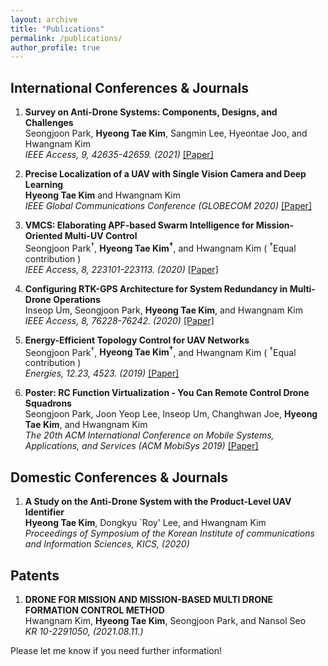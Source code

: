 ```yaml
---
layout: archive
title: "Publications"
permalink: /publications/
author_profile: true
---
```


## International Conferences & Journals

1. **Survey on Anti-Drone Systems: Components, Designs, and Challenges** <br>
Seongjoon Park, **Hyeong Tae Kim**, Sangmin Lee, Hyeontae Joo, and Hwangnam Kim <br>
*IEEE Access, 9, 42635-42659. (2021)* [[Paper]](https://ieeexplore.ieee.org/document/9378538) <br>
  
2. **Precise Localization of a UAV with Single Vision Camera and Deep Learning** <br>
**Hyeong Tae Kim** and Hwangnam Kim <br>
*IEEE Global Communications Conference (GLOBECOM 2020)* [[Paper]](https://ieeexplore.ieee.org/document/9322358) <br>
  
3. **VMCS: Elaborating APF-based Swarm Intelligence for Mission-Oriented Multi-UV Control** <br>
Seongjoon Park<sup>&#8224;</sup>, **Hyeong Tae Kim<sup>&#8224;</sup>**, and Hwangnam Kim ( <sup>&#8224;</sup>Equal contribution ) <br>
*IEEE Access, 8, 223101-223113. (2020)* [[Paper]](https://ieeexplore.ieee.org/document/9291063) <br>
  
4. **Configuring RTK-GPS Architecture for System Redundancy in Multi-Drone Operations** <br>
Inseop Um, Seongjoon Park, **Hyeong Tae Kim**, and Hwangnam Kim <br>
*IEEE Access, 8, 76228-76242. (2020)* [[Paper]](https://ieeexplore.ieee.org/document/9075221) <br>
  
5. **Energy-Efficient Topology Control for UAV Networks** <br>
Seongjoon Park<sup>&#8224;</sup>, **Hyeong Tae Kim<sup>&#8224;</sup>**, and Hwangnam Kim ( <sup>&#8224;</sup>Equal contribution ) <br>
*Energies, 12.23, 4523. (2019)* [[Paper]](https://www.mdpi.com/1996-1073/12/23/4523) <br>
  
6. **Poster: RC Function Virtualization - You Can Remote Control Drone Squadrons** <br>
Seongjoon Park, Joon Yeop Lee, Inseop Um, Changhwan Joe, **Hyeong Tae Kim**, and Hwangnam Kim <br>
*The 20th ACM International Conference on Mobile Systems, Applications, and Services (ACM MobiSys 2019)* [[Paper]](https://dl.acm.org/doi/10.1145/3307334.3328644) <br>
  
## Domestic Conferences & Journals

1. **A Study on the Anti-Drone System with the Product-Level UAV Identifier** <br>
**Hyeong Tae Kim**, Dongkyu `Roy' Lee, and Hwangnam Kim <br>
*Proceedings of Symposium of the Korean Institute of communications and Information Sciences, KICS, (2020)* <br>
  
##  Patents

1. **DRONE FOR MISSION AND MISSION-BASED MULTI DRONE FORMATION CONTROL METHOD** <br>
Hwangnam Kim, **Hyeong Tae Kim**, Seongjoon Park, and Nansol Seo <br>
*KR 10-2291050, (2021.08.11.)* <br>
  

Please let me know if you need further information!